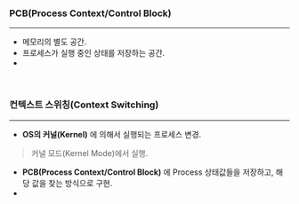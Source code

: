 
### PCB(Process Context/Control Block)
---
- 메모리의 별도 공간.
- 프로세스가 실행 중인 상태를 저장하는 공간.
- 

<br>

### 컨텍스트 스위칭(Context Switching)
---
- **OS의 커널(Kernel)** 에 의해서 실행되는 프로세스 변경.
> 커널 모드(Kernel Mode)에서 실행.
- **PCB(Process Context/Control Block)** 에 Process 상태값들을 저장하고, 해당 값을 찾는 방식으로 구현.
- 
<br>
